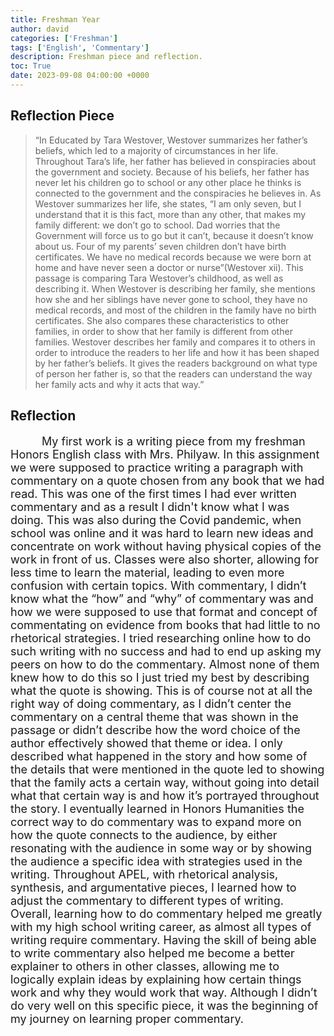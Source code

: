 ```yaml
---
title: Freshman Year
author: david
categories: ['Freshman']
tags: ['English', 'Commentary']
description: Freshman piece and reflection.
toc: True
date: 2023-09-08 04:00:00 +0000
---
```



<style>
  #essay {
    font-size: 18px;
    text-indent: 50px;
  }
</style>

## Reflection Piece

> “In Educated by Tara Westover, Westover summarizes her father’s beliefs, which led to a majority of circumstances in her life. Throughout Tara’s life, her father has believed in conspiracies about the government and society. Because of his beliefs, her father has never let his children go to school or any other place he thinks is connected to the government and the conspiracies he believes in. As Westover summarizes her life, she states, “I am only seven, but I understand that it is this fact, more than any other, that makes my family different: we don’t go to school. Dad worries that the Government will force us to go but it can’t, because it doesn’t know about us. Four of my parents’ seven children don’t have birth certificates. We have no medical records because we were born at home and have never seen a doctor or nurse”(Westover xii). This passage is comparing Tara Westover’s childhood, as well as describing it. When Westover is describing her family, she mentions how she and her siblings have never gone to school, they have no medical records, and most of the children in the family have no birth certificates. She also compares these characteristics to other families, in order to show that her family is different from other families. Westover describes her family and compares it to others in order to introduce the readers to her life and how it has been shaped by her father’s beliefs. It gives the readers background on what type of person her father is, so that the readers can understand the way her family acts and why it acts that way.”

## Reflection

<p id="essay"> My first work is a writing piece from my freshman Honors English class with Mrs. Philyaw. In this assignment we were supposed to practice writing a paragraph with commentary on a quote chosen from any book that we had read. This was one of the first times I had ever written commentary and as a result I didn't know what I was doing. This was also during the Covid pandemic, when school was online and it was hard to learn new ideas and concentrate on work without having physical copies of the work in front of us. Classes were also shorter, allowing for less time to learn the material, leading to even more confusion with certain topics. With commentary, I didn’t know what the “how” and “why” of commentary was and how we were supposed to use that format and concept of commentating on evidence from books that had little to no rhetorical strategies. I tried researching online how to do such writing with no success and had to end up asking my peers on how to do the commentary. Almost none of them knew how to do this so I just tried my best by describing what the quote is showing. This is of course not at all the right way of doing commentary, as I didn’t center the commentary on a central theme that was shown in the passage or didn’t describe how the word choice of the author effectively showed that theme or idea. I only described what happened in the story and how some of the details that were mentioned in the quote led to showing that the family acts a certain way, without going into detail what that certain way is and how it’s portrayed throughout the story. I eventually learned in Honors Humanities the correct way to do commentary was to expand more on how the quote connects to the audience, by either resonating with the audience in some way or by showing the audience a specific idea with strategies used in the writing. Throughout APEL, with rhetorical analysis, synthesis, and argumentative pieces, I learned how to adjust the commentary to different types of writing. Overall, learning how to do commentary helped me greatly with my high school writing career, as almost all types of writing require commentary. Having the skill of being able to write commentary also helped me become a better explainer to others in other classes, allowing me to logically explain ideas by explaining how certain things work and why they would work that way. Although I didn’t do very well on this specific piece, it was the beginning of my journey on learning proper commentary.</p>